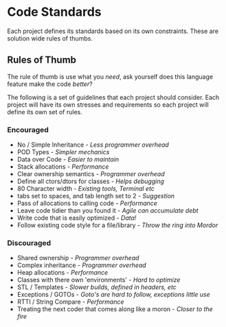 # Code Standards

Each project defines its standards based on its own constraints. These are solution wide rules of thumbs.


## Rules of Thumb

The rule of thumb is use what you _need_, ask yourself does this language feature make the code _better_?

The following is a set of guidelines that each project should consider. Each project will have its own stresses and requirements so each project will define its own set of rules.


### Encouraged

  - No / Simple Inheritance - _Less programmer overhead_
  - POD Types - _Simpler mechanics_
  - Data over Code - _Easier to maintain_
  - Stack allocations - _Performance_
  - Clear ownership semantics - _Programmer overhead_
  - Define all ctors/dtors for classes - _Helps debugging_
  - 80 Character width - _Existing tools, Terminal etc_
  - tabs set to spaces, and tab length set to 2 - _Suggestion_
  - Pass of allocations to calling code - _Performance_
  - Leave code tidier than you found it - _Agile can accumulate debt_
  - Write code that is easily optimized - _Data!_
  - Follow existing code style for a file/library - _Throw the ring into Mordor_


### Discouraged

  - Shared ownership - _Programmer overhead_
  - Complex inheritance - _Programmer overhead_
  - Heap allocations - _Performance_
  - Classes with there own 'environments' - _Hard to optimize_
  - STL / Templates - _Slower builds, defined in headers, etc_
  - Exceptions / GOTOs - _Goto's are hard to follow, exceptions little use_
  - RTTI / String Compare - _Performance_
  - Treating the next coder that comes along like a moron - _Closer to the fire_
